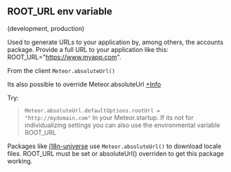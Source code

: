 ## ROOT_URL env variable

(development, production)

Used to generate URLs to your application by, among others, the accounts package. Provide a full URL to your application like this: ROOT_URL="https://www.myapp.com".

From the client `Meteor.absoluteUrl()`

Its also possible to override Meteor.absoluteUrl [+Info](https://stackoverflow.com/questions/15541918/cant-override-meteor-absoluteurl)

Try:

> `Meteor.absoluteUrl.defaultOptions.rootUrl = "http://mydomain.com"`
> In your Meteor.startup. If its not for individualizing settings you can also use the environmental variable ROOT_URL

Packages like [i18n-universe](https://github.com/vazco/meteor-universe-i18n) use `Meteor.absoluteUrl()` to download locale files. ROOT_URL must be set or absoluteUrl() overriden to get this package working.
